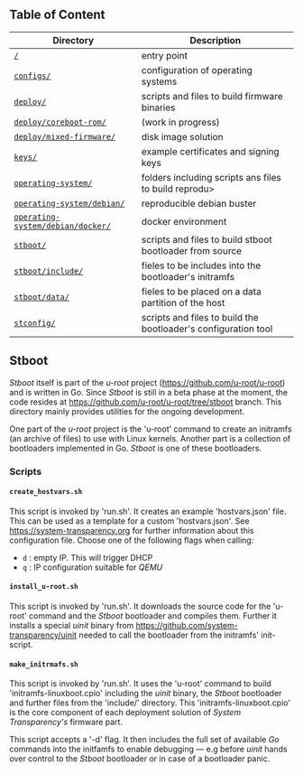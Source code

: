 ## Table of Content

| Directory                                                                                              | Description                                                    |
| ------------------------------------------------------------------------------------------------------ | -------------------------------------------------------------- |
| [`/`](../#scripts)                                                                                     | entry point                                                    |
| [`configs/`](../configs/#configs)                                                                      | configuration of operating systems                             |
| [`deploy/`](../deploy/#deploy)                                                                         | scripts and files to build firmware binaries                   |
| [`deploy/coreboot-rom/`](../deploy/coreboot-rom/#deploy-coreboot-rom)                                  | (work in progress)                                             |
| [`deploy/mixed-firmware/`](../deploy/mixed-firmware/#deploy-mixed-firmware)                            | disk image solution                                            |
| [`keys/`](../keys/#keys)                                                                               | example certificates and signing keys                          |
| [`operating-system/`](../operating-system/#operating-system)                                           | folders including scripts ans files to build reprodu>          |
| [`operating-system/debian/`](../operating-system/debian/#operating-system-debian)                      | reproducible debian buster                                     |
| [`operating-system/debian/docker/`](../operating-system/debian/docker/#operating-system-debian-docker) | docker environment                                             |
| [`stboot/`](#stboot)                                                                                   | scripts and files to build stboot bootloader from source       |
| [`stboot/include/`](include/#stboot-include)                                                           | fieles to be includes into the bootloader's initramfs          |
| [`stboot/data/`](data/#stboot-data)                                                                    | fieles to be placed on a data partition of the host            |
| [`stconfig/`](../stconfig/#stconfig)                                                                   | scripts and files to build the bootloader's configuration tool |

## Stboot

_Stboot_ itself is part of the _u-root_ project (https://github.com/u-root/u-root) and is written in Go. Since _Stboot_ is still in a beta phase at the moment, the code resides at https://github.com/u-root/u-root/tree/stboot branch. This directory mainly provides utilities for the ongoing development.

One part of the _u-root_ project is the 'u-root' command to create an initramfs (an archive of files) to use with Linux kernels. Another part is a collection of bootloaders implemented in Go. _Stboot_ is one of these bootloaders.

### Scripts

#### `create_hostvars.sh`

This script is invoked by 'run.sh'. It creates an example 'hostvars.json' file. This can be used as a template for a custom 'hostvars.json'. See https://system-transparency.org for further information about this configuration file.
Choose one of the following flags when calling:

- `d` : empty IP. This will trigger DHCP
- `q` : IP configuration suitable for _QEMU_

#### `install_u-root.sh`

This script is invoked by 'run.sh'. It downloads the source code for the 'u-root' command and the _Stboot_ bootloader and compiles them. Further it installs a special _uinit_ binary from https://github.com/system-transparency/uinit needed to call the bootloader from the initramfs' init-script.

#### `make_initrmafs.sh`

This script is invoked by 'run.sh'. It uses the 'u-root' command to build 'initramfs-linuxboot.cpio' including the _uinit_ binary, the _Stboot_ bootloader and further files from the 'include/' directory.
This 'initramfs-linuxboot.cpio' is the core component of each deployment solution of _System Transparency's_ firmware part.

This script accepts a '-d' flag. It then includes the full set of available _Go_ commands into the initfamfs to enable debugging — e.g before _uinit_ hands over control to the _Stboot_ bootloader or in case of a bootloader panic.
